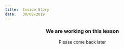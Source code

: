 ```yaml
---
title:  Inside Story
date:   30/08/2019
---
```


### <center>We are working on this lesson</center>
<center>Please come back later</center>